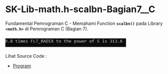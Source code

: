 # SK-Lib-math.h-scalbn-Bagian7__C
Fundamental Pemrograman C - Memahami Function <code><b>scalbn()</b></code> pada Library <code><b>&lt;math.h></b></code> di Pemrograman C (Bagian 7).<br><br>
<img src="https://github.com/RizkyKhapidsyah/SK-Lib-math.h-scalbn-Bagian7__C/blob/master/SK-Lib-math.h-scalbn-Bagian7__C/result/001.PNG"><br><br>
Lihat Source Code : <br>
- <a href="https://github.com/RizkyKhapidsyah/SK-Lib-math.h-scalbn-Bagian7__C/blob/master/SK-Lib-math.h-scalbn-Bagian7__C/Source.c">Program</a>
